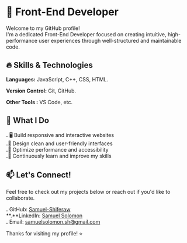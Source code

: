# 🚀 Front-End Developer

Welcome to my GitHub profile!  
I'm a dedicated Front-End Developer focused on creating intuitive, high-performance user experiences through well-structured and maintainable code.

## 🔥 Skills & Technologies

**Languages:** JavaScript, C++, CSS, HTML.

**Version Control:** Git, GitHub.

**Other Tools :** VS Code, etc.

## 📌 What I Do

**.** 🖥️ Build responsive and interactive websites  
 **.**🎨 Design clean and user-friendly interfaces  
 **.**🔧 Optimize performance and accessibility  
 **.**🚀 Continuously learn and improve my skills

  
## 📫 Let's Connect!

Feel free to check out my projects below or reach out if you'd like to collaborate.

**.** GitHub: [Samuel-Shiferaw](https://github.com/Samuel-Shiferaw)  
**.**LinkedIn: [Samuel Solomon](https://www.linkedin.com/in/slaimdiu@gmail.com/)  
**.** Email: [samuelsolomon.sh@gmail.com](mailto:samuelsolomon.sh@gmail.com)



Thanks for visiting my profile! ⭐  

